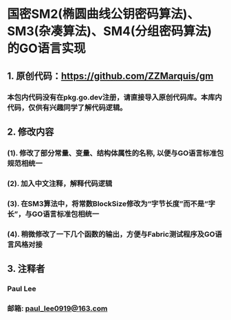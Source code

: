 # 国密SM2(椭圆曲线公钥密码算法)、SM3(杂凑算法)、SM4(分组密码算法)的GO语言实现

## 1. 原创代码：https://github.com/ZZMarquis/gm

### 本包内代码没有在pkg.go.dev注册，请直接导入原创代码库。本库内代码，仅供有兴趣同学了解代码逻辑。

## 2. 修改内容

### (1). 修改了部分常量、变量、结构体属性的名称, 以便与GO语言标准包规范相统一

### (2). 加入中文注释，解释代码逻辑

### (3). 在SM3算法中，将常数BlockSize修改为“字节长度”而不是“字长”，与GO语言标准包相统一

### (4). 稍微修改了一下几个函数的输出，方便与Fabric测试程序及GO语言风格对接

## 3. 注释者

### Paul Lee

### 邮箱: paul_lee0919@163.com
